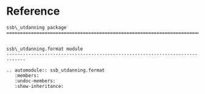 # Reference

<!--
The content of the {eval-rst} block below is generated by the command:
poetry run sphinx-apidoc -T -f -t ./docs/templates -o ./docs ./src
from the root directory.

You need to rerun the command when python files are added, deleted or renamed.
Copy the content from the generated
ssb_utdanning.rst file to the {eval-rst} block below and
delete the .rst file afterwards.
-->

```{eval-rst}
ssb\_utdanning package
=============================================================================


ssb\_utdanning.format module
-----------------------------------------------------------------------------

.. automodule:: ssb_utdanning.format
   :members:
   :undoc-members:
   :show-inheritance:
```
